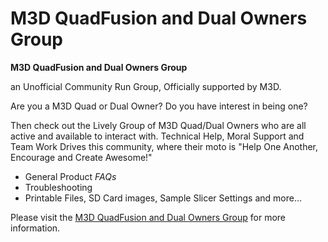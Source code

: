 # M3D QuadFusion and Dual Owners Group
**M3D QuadFusion and Dual Owners Group**

an Unofficial Community Run Group, 
Officially supported by M3D.

Are you a M3D Quad or Dual Owner? 
Do you have interest in being one?

Then check out the Lively Group of M3D Quad/Dual Owners who are all active and available to interact with. 
Technical Help, Moral Support and Team Work Drives this community, 
where their moto is "Help One Another, Encourage and Create Awesome!"

* General Product _FAQs_ 
* Troubleshooting
* Printable Files, SD Card images, Sample Slicer Settings and more...


Please visit the [M3D QuadFusion and Dual Owners Group](https://www.facebook.com/groups/287867492126710) for more information.
